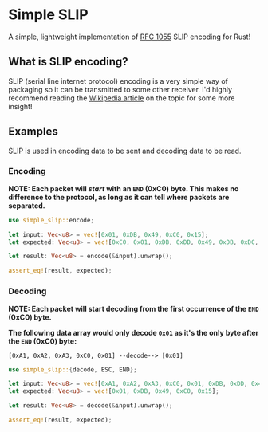 # Simple SLIP

A simple, lightweight implementation of [RFC 1055](https://tools.ietf.org/html/rfc1055) SLIP encoding for Rust!

## What is SLIP encoding?

SLIP (serial line internet protocol) encoding is a very simple way of packaging so it can be transmitted to some other receiver. I'd highly recommend reading the [Wikipedia article](https://en.wikipedia.org/wiki/Serial_Line_Internet_Protocol) on the topic for some more insight!

## Examples

SLIP is used in encoding data to be sent and decoding data to be read.

### Encoding

**NOTE: Each packet will _start_ with an `END` (0xC0) byte. This makes no difference to the protocol, as long as it can tell where packets are separated.**

```rust
use simple_slip::encode;

let input: Vec<u8> = vec![0x01, 0xDB, 0x49, 0xC0, 0x15];
let expected: Vec<u8> = vec![0xC0, 0x01, 0xDB, 0xDD, 0x49, 0xDB, 0xDC, 0x15];

let result: Vec<u8> = encode(&input).unwrap();

assert_eq!(result, expected);
```

### Decoding

**NOTE: Each packet will start decoding from the first occurrence of the `END` (0xC0) byte.**

**The following data array would only decode `0x01` as it's the only byte after the `END` (0xC0) byte:**

```
[0xA1, 0xA2, 0xA3, 0xC0, 0x01] --decode--> [0x01]
```

```rust
use simple_slip::{decode, ESC, END};

let input: Vec<u8> = vec![0xA1, 0xA2, 0xA3, 0xC0, 0x01, 0xDB, 0xDD, 0x49, 0xDB, 0xDC, 0x15];
let expected: Vec<u8> = vec![0x01, 0xDB, 0x49, 0xC0, 0x15];

let result: Vec<u8> = decode(&input).unwrap();

assert_eq!(result, expected);
```
